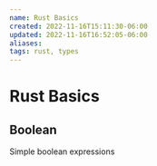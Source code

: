 ```yaml
---
name: Rust Basics
created: 2022-11-16T15:11:30-06:00
updated: 2022-11-16T16:52:05-06:00
aliases: 
tags: rust, types
---
```

# Rust Basics

## Boolean
Simple boolean expressions


